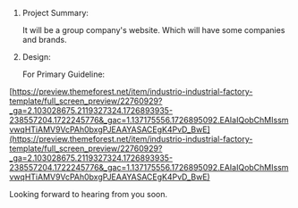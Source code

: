   
1. Project Summary:  
  
   It will be a group company's website. Which will have some companies and brands.  
  
  
2. Design:  
  
   For Primary Guideline:  
  
[https://preview.themeforest.net/item/industrio-industrial-factory-template/full_screen_preview/22760929?_ga=2.103028675.2119327324.1726893935-238557204.1722245776&_gac=1.137175556.1726895092.EAIaIQobChMIssmvwqHTiAMV9VcPAh0bxgPJEAAYASACEgK4PvD_BwE](https://preview.themeforest.net/item/industrio-industrial-factory-template/full_screen_preview/22760929?_ga=2.103028675.2119327324.1726893935-238557204.1722245776&_gac=1.137175556.1726895092.EAIaIQobChMIssmvwqHTiAMV9VcPAh0bxgPJEAAYASACEgK4PvD_BwE)  
  
  
  

  

  
Looking forward to hearing from you soon.